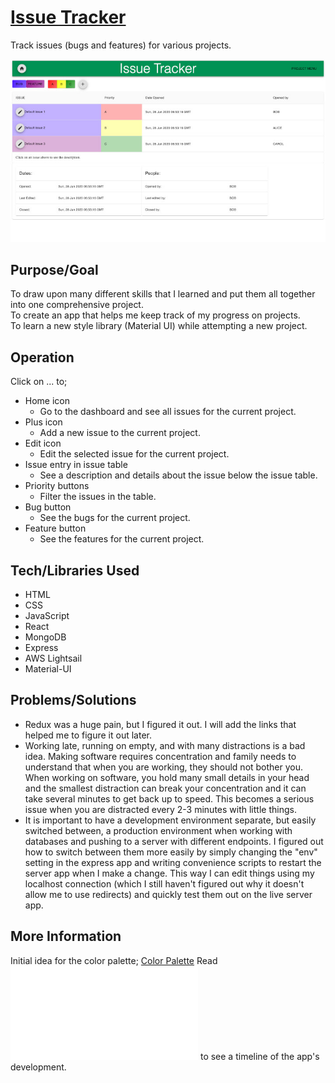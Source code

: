 # [Issue Tracker]()
Track issues (bugs and features) for various projects.  


![Screenshot](screenshot.jpg)


## Purpose/Goal
To draw upon many different skills that I learned and put them all together into one comprehensive project.  
To create an app that helps me keep track of my progress on projects.  
To learn a new style library (Material UI) while attempting a new project.


## Operation
Click on ... to;
* Home icon
    * Go to the dashboard and see all issues for the current project.
* Plus icon
    * Add a new issue to the current project.
* Edit icon
    * Edit the selected issue for the current project.
* Issue entry in issue table
    * See a description and details about the issue below the issue table.
* Priority buttons
    * Filter the issues in the table.
* Bug button
    * See the bugs for the current project.
* Feature button
    * See the features for the current project.


## Tech/Libraries Used
* HTML
* CSS
* JavaScript
* React
* MongoDB
* Express
* AWS Lightsail
* Material-UI


## Problems/Solutions
* Redux was a huge pain, but I figured it out. I will add the links that helped me to figure it out later.
* Working late, running on empty, and with many distractions is a bad idea. Making software requires concentration and family needs to understand that when you are working, they should not bother you. When working on software, you hold many small details in your head and the smallest distraction can break your concentration and it can take several minutes to get back up to speed. This becomes a serious issue when you are distracted every 2-3 minutes with little things.  
* It is important to have a development environment separate, but easily switched between, a production environment when working with databases and pushing to a server with different endpoints. I figured out how to switch between them more easily by simply changing the "env" setting in the express app and writing convenience scripts to restart the server app when I make a change. This way I can edit things using my localhost connection (which I still haven't figured out why it doesn't allow me to use redirects) and quickly test them out on the live server app.


## More Information
Initial idea for the color palette; [Color Palette](https://paletton.com/#uid=72L1v0kYO++d5FSpKAmVit9++ka)
Read ![progress.md](progress.md) to see a timeline of the app's development.
